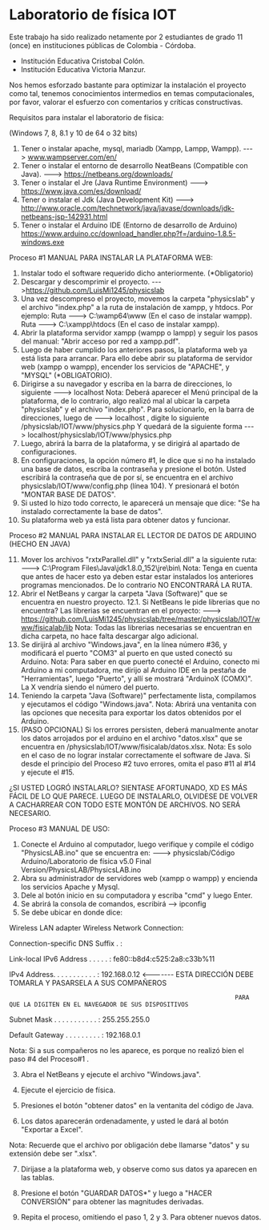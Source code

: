 # Laboratorio de física IOT
Este trabajo ha sido realizado netamente por 2 estudiantes de grado 11 (once) en instituciones públicas de Colombia - Córdoba.
- Institución Educativa Cristobal Colón.
- Institución Educativa Victoria Manzur.

Nos hemos esforzado bastante para optimizar la instalación el proyecto como tal, tenemos conocimientos intermedios en temas computacionales, por favor, valorar el esfuerzo con comentarios y críticas constructivas.


Requisitos para instalar el laboratorio de física:

(Windows 7, 8, 8.1 y 10 de 64 o 32 bits)

1. Tener o instalar apache, mysql, mariadb (Xampp, Lampp, Wampp).
---> www.wampserver.com/en/
2. Tener o instalar el entorno de desarrollo NeatBeans (Compatible con Java).
---> https://netbeans.org/downloads/
3. Tener o instalar el Jre (Java Runtime Environment)
---> https://www.java.com/es/download/
4. Tener o instalar el Jdk (Java Development Kit)
---> http://www.oracle.com/technetwork/java/javase/downloads/jdk-netbeans-jsp-142931.html
5. Tener o instalar el Arduino IDE (Entorno de desarrollo de Arduino) https://www.arduino.cc/download_handler.php?f=/arduino-1.8.5-windows.exe

Proceso #1
MANUAL PARA INSTALAR LA PLATAFORMA WEB:

1. Instalar todo el software requerido dicho anteriormente. (*Obligatorio)
2. Descargar y descomprimir el proyecto.
--->https://github.com/LuisMi1245/physicslab
3. Una vez descompreso el proyecto, movemos la carpeta "physicslab" y el archivo "index.php" a la ruta de instalación de xampp, y htdocs. Por ejemplo:
Ruta --->  C:\wamp64\www  (En el caso de instalar wampp).
Ruta --->  C:\xampp\htdocs  (En el caso de instalar xampp).
4. Abrir la plataforma servidor xampp (wampp o lampp) y seguir los pasos del manual: "Abrir acceso por red a xampp.pdf".
5. Luego de haber cumplido los anteriores pasos, la plataforma web ya está lista para arrancar. Para ello debe abrir su plataforma de servidor web (xampp o wampp), encender los servicios de "APACHE", y "MYSQL" (*OBLIGATORIO).
6. Dirigirse a su navegador y escriba en la barra de direcciones, lo siguiente ---> localhost 
Nota: Deberá aparecer el Menú principal de la plataforma, de lo contrario, algo realizó mal al ubicar la carpeta "physicslab" y el archivo "index.php".
Para solucionarlo, en la barra de direcciones, luego de ---> localhost , digite lo siguiente  /physicslab/IOT/www/physics.php
Y quedará de la siguiente forma ---> localhost/physicslab/IOT/www/physics.php
7. Luego, abrirá la barra de la plataforma, y se dirigirá al apartado de configuraciones.
8. En configuraciones, la opción número #1, le dice que si no ha instalado una base de datos, escriba la contraseña y presione el botón.
Usted escribirá la contraseña que de por sí, se encuentra en el archivo physicslab/IOT/www/config.php (línea 104). Y presionará el botón "MONTAR BASE DE DATOS".
9. Si usted lo hizo todo correcto, le aparecerá un mensaje que dice: "Se ha instalado correctamente la base de datos".
10. Su plataforma web ya está lista para obtener datos y funcionar.

Proceso #2
MANUAL PARA INSTALAR EL LECTOR DE DATOS DE ARDUINO (HECHO EN JAVA)

11. Mover los archivos "rxtxParallel.dll" y "rxtxSerial.dll" a la siguiente ruta:
---> C:\Program Files\Java\jdk1.8.0_152\jre\bin\ 
Nota: Tenga en cuenta que antes de hacer esto ya deben estar estar instalados los anteriores programas mencionados. De lo contrario NO ENCONTRARÁ LA RUTA. 
12. Abrir el NetBeans y cargar la carpeta "Java (Software)" que se encuentra en nuestro proyecto.
12.1. Si NetBeans le pide librerias que no encuentra? Las librerias se encuentran en el proyecto:
---> https://github.com/LuisMi1245/physicslab/tree/master/physicslab/IOT/www/fisicalab/lib
Nota: Todas las librerias necesarias se encuentran en dicha carpeta, no hace falta descargar algo adicional.
13. Se dirijirá al archivo "Windows.java", en la línea número #36, y modificará el puerto "COM3" al puerto en que usted conectó su Arduino.
Nota: Para saber en que puerto conecté el Arduino, conecto mi Arduino a mi computadora, me dirijo al Arduino IDE en la pestaña de "Herramientas", luego "Puerto", y allí se mostrará "ArduinoX (COMX)". La X vendría siendo el número del puerto.
14. Teniendo la carpeta "Java (Software)" perfectamente lista, compilamos y ejecutamos el código "Windows.java". 
Nota: Abrirá una ventanita con las opciones que necesita para exportar los datos obtenidos por el Arduino.
15. (PASO OPCIONAL) Si los errores persisten, deberá manualmente anotar los datos arrojados por el arduino en el archivo "datos.xlsx" que se encuentra en /physicslab/IOT/www/fisicalab/datos.xlsx.
Nota: Es solo en el caso de no lograr instalar correctamente el software de Java. Si desde el principio del Proceso #2 tuvo errores, omita el paso #11 al #14 y ejecute el #15.



¿SI USTED LOGRÓ INSTALARLO? SIENTASE AFORTUNADO, XD
ES MÁS FÁCIL DE LO QUE PARECE.
LUEGO DE INSTALARLO, OLVIDESE DE VOLVER A CACHARREAR CON TODO ESTE MONTÓN DE ARCHIVOS. NO SERÁ NECESARIO.


Proceso #3
MANUAL DE USO:

1. Conecte el Arduino al computador, luego verifique y compile el código "PhysicsLAB.ino" que se encuentra en:
---> physicslab/Código Arduino/Laboratorio de física v5.0 Final Version/PhysicsLAB/PhysicsLAB.ino
2. Abra su administrador de servidores web (xampp o wampp) y encienda los servicios Apache y Mysql.
3. Dele al botón inicio en su computadora y escriba "cmd" y luego Enter.
4. Se abrirá la consola de comandos, escribirá --> ipconfig
5. Se debe ubicar en donde dice:  

 Wireless LAN adapter Wireless Network Connection:

   Connection-specific DNS Suffix  . :
   
   Link-local IPv6 Address . . . . . : fe80::b8d4:c525:2a8:c33b%11
   
   IPv4 Address. . . . . . . . . . . : 192.168.0.12       <------- ESTA DIRECCIÓN DEBE TOMARLA Y PASARSELA A SUS COMPAÑEROS 
   
                                                                   PARA QUE LA DIGITEN EN EL NAVEGADOR DE SUS DISPOSITIVOS
                                                                   
   Subnet Mask . . . . . . . . . . . : 255.255.255.0
   
   Default Gateway . . . . . . . . . : 192.168.0.1


Nota: Si a sus compañeros no les aparece, es porque no realizó bien el paso #4 del Proceso#1 .

3. Abra el NetBeans y ejecute el archivo "Windows.java".

4. Ejecute el ejercicio de física. 

5. Presiones el botón "obtener datos" en la ventanita del código de Java.

6. Los datos aparecerán ordenadamente, y usted le dará al botón "Exportar a Excel".

Nota: Recuerde que el archivo por obligación debe llamarse "datos" y su extensión debe ser ".xlsx".

7. Dirijase a la plataforma web, y observe como sus datos ya aparecen en las tablas.

8. Presione el botón "GUARDAR DATOS*" y luego a "HACER CONVERSIÓN" para obtener las magnitudes derivadas.

9. Repita el proceso, omitiendo el paso 1, 2 y 3. Para obtener nuevos datos.


